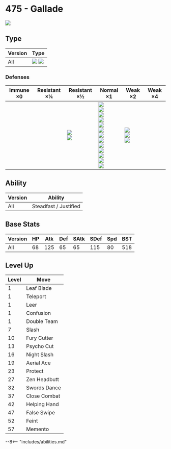 # 475 - Gallade
![][475]

## Type

Version | Type
---     | ---
All     | ![][psychic]  ![][fighting]

### Defenses

Immune ×0 | Resistant ×¼ | Resistant ×½                   | Normal ×1                                                                                                                                                                                 | Weak ×2                                     | Weak ×4
---       | ---          | ---                            | ---                                                                                                                                                                                       | ---                                         | ---
&nbsp;    | &nbsp;       | ![][fighting]<br>![][rock]<br> | ![][normal]<br>![][poison]<br>![][ground]<br>![][bug]<br>![][steel]<br>![][fire]<br>![][water]<br>![][grass]<br>![][electric]<br>![][psychic]<br>![][ice]<br>![][dragon]<br>![][dark]<br> | ![][flying]<br>![][ghost]<br>![][fairy]<br> | &nbsp;

## Ability

Version | Ability
---     | ---
All     | Steadfast / Justified

## Base Stats

Version | HP  | Atk | Def | SAtk | SDef | Spd | BST
---     | --- | --- | --- | ---  | ---  | --- | ---
All     | 68  | 125 | 65  | 65   | 115  | 80  | 518

## Level Up

Level | Move
---   | ---
1     | Leaf Blade
1     | Teleport
1     | Leer
1     | Confusion
1     | Double Team
7     | Slash
10    | Fury Cutter
13    | Psycho Cut
16    | Night Slash
19    | Aerial Ace
23    | Protect
27    | Zen Headbutt
32    | Swords Dance
37    | Close Combat
42    | Helping Hand
47    | False Swipe
52    | Feint
57    | Memento


--8<-- "includes/abilities.md"

[475]: ../img/pokemon/475.png
[normal]: ../img/types/normal.png
[fire]: ../img/types/fire.png
[fighting]: ../img/types/fighting.png
[water]: ../img/types/water.png
[flying]: ../img/types/flying.png
[grass]: ../img/types/grass.png
[poison]: ../img/types/poison.png
[electric]: ../img/types/electric.png
[ground]: ../img/types/ground.png
[psychic]: ../img/types/psychic.png
[rock]: ../img/types/rock.png
[ice]: ../img/types/ice.png
[bug]: ../img/types/bug.png
[dragon]: ../img/types/dragon.png
[ghost]: ../img/types/ghost.png
[dark]: ../img/types/dark.png
[steel]: ../img/types/steel.png
[fairy]: ../img/types/fairy.png
